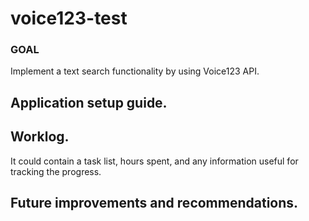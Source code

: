 # voice123-test

### GOAL

Implement a text search functionality by using Voice123 API.

## Application setup guide.

## Worklog.

It could contain a task list, hours spent, and any information useful for tracking the progress.

## Future improvements and recommendations.
